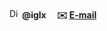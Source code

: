 <span>
<img src="https://assets-global.website-files.com/6257adef93867e50d84d30e2/636e0a69f118df70ad7828d4_icon_clyde_blurple_RGB.svg" height="16" alt="Discord"> <b>@iglx</span> 
✉️ <a href="mailto:igor-alexey@hotmail.com">E-mail</a></b>
</span>
